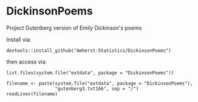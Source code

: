 # DickinsonPoems
Project Gutenberg version of Emily Dickinson's poems

Install via:

`devtools::install_github("Amherst-Statistics/DickinsonPoems")`

then access via:

```
list.files(system.file("extdata", package = "DickinsonPoems"))
```

```
filename <- paste(system.file("extdata", package = "DickinsonPoems"), 
                  "gutenberg3.txt166", sep = "/")
readLines(filename)
```

